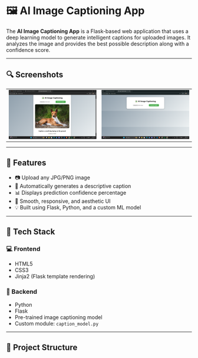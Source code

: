 # 🖼️ AI Image Captioning App

The **AI Image Captioning App** is a Flask-based web application that uses a deep learning model to generate intelligent captions for uploaded images. It analyzes the image and provides the best possible description along with a confidence score.

---

## 🔍 Screenshots

<table>
  <tr>
    <td><img src="Screenshot%202025-07-27%20161935.png" width="100%"/></td>
    <td><img src="Screenshot%202025-07-27%20162017.png" width="100%"/></td>
  </tr>
</table>

---

## 🚀 Features

- 📷 Upload any JPG/PNG image  
- 🧠 Automatically generates a descriptive caption  
- 📊 Displays prediction confidence percentage  
- 🎨 Smooth, responsive, and aesthetic UI  
- 💡 Built using Flask, Python, and a custom ML model  

---

## 🧪 Tech Stack

### 💻 Frontend
- HTML5
- CSS3
- Jinja2 (Flask template rendering)

### 🧠 Backend
- Python
- Flask
- Pre-trained image captioning model
- Custom module: `caption_model.py`

---

## 📁 Project Structure

